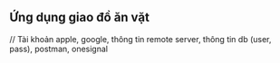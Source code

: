 ## Ứng dụng giao đồ ăn vặt

// Tài khoản apple, google, thông tin remote server, thông tin db (user, pass), postman, onesignal